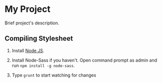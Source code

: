 # My Project

Brief project's description.

## Compiling Stylesheet

1. Install [Node JS](https://nodejs.org/).

2. Install Node-Sass if you haven't. Open command prompt as admin and run `npm install -g node-sass`.

3. Type `grunt` to start watching for changes